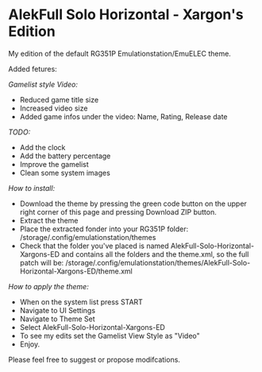 # AlekFull Solo Horizontal - Xargon's Edition
My edition of the default RG351P Emulationstation/EmuELEC theme.

Added fetures:

*Gamelist style Video:*
- Reduced game title size
- Increased video size
- Added game infos under the video: Name, Rating, Release date

*TODO:*
- Add the clock
- Add the battery percentage
- Improve the gamelist
- Clean some system images

*How to install:*
- Download the theme by pressing the green code button on the upper right corner of this page and pressing Download ZIP button.
- Extract the theme
- Place the extracted fonder into your RG351P folder: /storage/.config/emulationstation/themes
- Check that the folder you've placed is named AlekFull-Solo-Horizontal-Xargons-ED and contains all the folders and the theme.xml, so the full patch will be: /storage/.config/emulationstation/themes/AlekFull-Solo-Horizontal-Xargons-ED/theme.xml

*How to apply the theme:*
- When on the system list press START
- Navigate to UI Settings
- Navigate to Theme Set
- Select AlekFull-Solo-Horizontal-Xargons-ED
- To see my edits set the Gamelist View Style as "Video"
- Enjoy.

Please feel free to suggest or propose modifcations.
